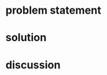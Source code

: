 # problem statement

<!--
- X behaves this way, which breaks Y
-->

# solution

<!--
- decouple X & Y
- make Y a standalone component, etc
-->

# discussion

<!--
- here's a GIF of X revamped
- here's a GIF of Y revamped
-->

<!--
// here's a handy bash function to load into your shell profile so you can convert
// screen recordings to animated GIFs!
// movToGif my-screen-recording.mov ==> my-screen-recording.mov.gif
function movToGif() { 
  `ffmpeg -i $1 -pix_fmt rgb24 -r 5 -f gif - | gifsicle --optimize=4 --delay=20 > $1.gif`;
}
-->

